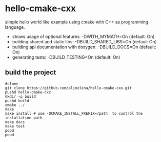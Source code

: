 # hello-cmake-cxx
simple hello world like example using cmake with C++ as programming language.

* shows usage of optional features: -DWITH_MYMATH=On (default: On)
* building shared and static libs: -DBUILD_SHARED_LIBS=On (defaut: On)
* building api documentation with doxygen: -DBUILD_DOCS=On (default: On)
* generating tests: -DBUILD_TESTING=On (default: On)

## build the project
```
#clone
git clone https://github.com/alinelena/hello-cmake-cxx.git
pushd hello-cmake-cxx
mkdir -p build
pushd build
cmake ../ 
make 
make install # use -DCMAKE_INSTALL_PREFIX=/path  to control the installation path
make docs
make test
popd 
popd
```
